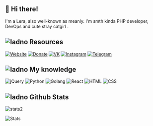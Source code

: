 ## 👋 Hi there!
I'm a Lera, also well-known as meanly. I'm smth kinda PHP developer, DevOps and cute stray catgirl .


## ![ladno](https://rf0x3d.su/maybe_assets/computer_outline_28.svg) Resources
  [![Website](https://rf0x3d.su/maybe_assets/globe_outline_28.svg)](https://meanly.wtf)
  [![Donate](https://rf0x3d.su/maybe_assets/money_transfer_outline_28.svg)](https://meanly.wtf/)
  [![VK](https://rf0x3d.su/maybe_assets/logo_vk_outline_28.svg)](https://vk.com/meanwhilerain)
  [![Instagram](https://rf0x3d.su/maybe_assets/story_outline_28.svg)](https://instagram.com/meanwhile.rain)
  [![Telegram](https://rf0x3d.su/maybe_assets/location_outline_28.svg)](https://t.me/escapefrompol)

## ![ladno](https://rf0x3d.su/maybe_assets/airplay_outline_28.svg) My knowledge
![jQuery](https://rf0x3d.su/maybe_assets/nodejs.svg)
![Python](https://files.meanly.space/repo/gpg/python.svg)
![Golang](https://rf0x3d.su/maybe_assets/language-go.svg)
![React](https://rf0x3d.su/maybe_assets/react.svg)
![HTML](https://rf0x3d.su/maybe_assets/language-html5.svg)
![CSS](https://rf0x3d.su/maybe_assets/language-css3.svg)


## ![ladno](https://rf0x3d.su/maybe_assets/statistics_outline_28.svg) Github Stats
![stats2](https://komarev.com/ghpvc/?username=m3anra1n&style=flat)

![Stats](https://github-readme-stats.vercel.app/api?username=m3anra1n&show_icons=true)
